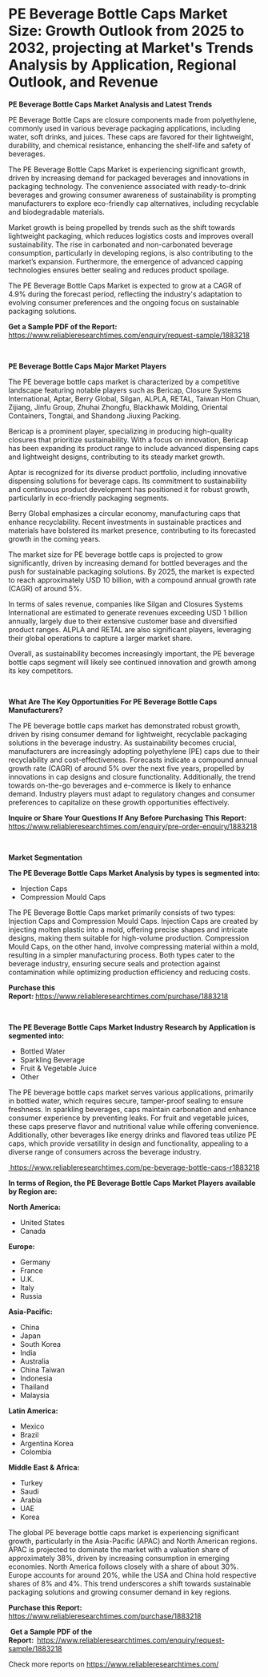 <p><h1>PE Beverage Bottle Caps Market Size: Growth Outlook from 2025 to 2032, projecting at Market's Trends Analysis by Application, Regional Outlook, and Revenue</h1></p><p><strong>PE Beverage Bottle Caps Market Analysis and Latest Trends</strong></p>
<p><p>PE Beverage Bottle Caps are closure components made from polyethylene, commonly used in various beverage packaging applications, including water, soft drinks, and juices. These caps are favored for their lightweight, durability, and chemical resistance, enhancing the shelf-life and safety of beverages. </p><p>The PE Beverage Bottle Caps Market is experiencing significant growth, driven by increasing demand for packaged beverages and innovations in packaging technology. The convenience associated with ready-to-drink beverages and growing consumer awareness of sustainability is prompting manufacturers to explore eco-friendly cap alternatives, including recyclable and biodegradable materials. </p><p>Market growth is being propelled by trends such as the shift towards lightweight packaging, which reduces logistics costs and improves overall sustainability. The rise in carbonated and non-carbonated beverage consumption, particularly in developing regions, is also contributing to the market’s expansion. Furthermore, the emergence of advanced capping technologies ensures better sealing and reduces product spoilage.</p><p>The PE Beverage Bottle Caps Market is expected to grow at a CAGR of 4.9% during the forecast period, reflecting the industry's adaptation to evolving consumer preferences and the ongoing focus on sustainable packaging solutions.</p></p>
<p><strong>Get a Sample PDF of the Report:&nbsp;</strong> <a href="https://www.reliableresearchtimes.com/enquiry/request-sample/1883218?utm_campaign=3322&utm_medium=2&utm_source=Github&utm_content=ia&utm_term=03042025&utm_id=pe-beverage-bottle-caps">https://www.reliableresearchtimes.com/enquiry/request-sample/1883218</a></p>
<p>&nbsp;</p>
<p><strong>PE Beverage Bottle Caps Major Market Players</strong></p>
<p><p>The PE beverage bottle caps market is characterized by a competitive landscape featuring notable players such as Bericap, Closure Systems International, Aptar, Berry Global, Silgan, ALPLA, RETAL, Taiwan Hon Chuan, Zijiang, Jinfu Group, Zhuhai Zhongfu, Blackhawk Molding, Oriental Containers, Tongtai, and Shandong Jiuxing Packing. </p><p>Bericap is a prominent player, specializing in producing high-quality closures that prioritize sustainability. With a focus on innovation, Bericap has been expanding its product range to include advanced dispensing caps and lightweight designs, contributing to its steady market growth.</p><p>Aptar is recognized for its diverse product portfolio, including innovative dispensing solutions for beverage caps. Its commitment to sustainability and continuous product development has positioned it for robust growth, particularly in eco-friendly packaging segments.</p><p>Berry Global emphasizes a circular economy, manufacturing caps that enhance recyclability. Recent investments in sustainable practices and materials have bolstered its market presence, contributing to its forecasted growth in the coming years.</p><p>The market size for PE beverage bottle caps is projected to grow significantly, driven by increasing demand for bottled beverages and the push for sustainable packaging solutions. By 2025, the market is expected to reach approximately USD 10 billion, with a compound annual growth rate (CAGR) of around 5%.</p><p>In terms of sales revenue, companies like Silgan and Closures Systems International are estimated to generate revenues exceeding USD 1 billion annually, largely due to their extensive customer base and diversified product ranges. ALPLA and RETAL are also significant players, leveraging their global operations to capture a larger market share.</p><p>Overall, as sustainability becomes increasingly important, the PE beverage bottle caps segment will likely see continued innovation and growth among its key competitors.</p></p>
<p>&nbsp;</p>
<p><strong>What Are The Key Opportunities For PE Beverage Bottle Caps Manufacturers?</strong></p>
<p><p>The PE beverage bottle caps market has demonstrated robust growth, driven by rising consumer demand for lightweight, recyclable packaging solutions in the beverage industry. As sustainability becomes crucial, manufacturers are increasingly adopting polyethylene (PE) caps due to their recyclability and cost-effectiveness. Forecasts indicate a compound annual growth rate (CAGR) of around 5% over the next five years, propelled by innovations in cap designs and closure functionality. Additionally, the trend towards on-the-go beverages and e-commerce is likely to enhance demand. Industry players must adapt to regulatory changes and consumer preferences to capitalize on these growth opportunities effectively.</p></p>
<p><strong>Inquire or Share Your Questions If Any Before Purchasing This Report:</strong> <a href="https://www.reliableresearchtimes.com/enquiry/pre-order-enquiry/1883218?utm_campaign=3322&utm_medium=2&utm_source=Github&utm_content=ia&utm_term=03042025&utm_id=pe-beverage-bottle-caps">https://www.reliableresearchtimes.com/enquiry/pre-order-enquiry/1883218</a></p>
<p>&nbsp;</p>
<p><strong>Market Segmentation</strong></p>
<p><strong>The PE Beverage Bottle Caps Market Analysis by types is segmented into:</strong></p>
<p><ul><li>Injection Caps</li><li>Compression Mould Caps</li></ul></p>
<p><p>The PE Beverage Bottle Caps market primarily consists of two types: Injection Caps and Compression Mould Caps. Injection Caps are created by injecting molten plastic into a mold, offering precise shapes and intricate designs, making them suitable for high-volume production. Compression Mould Caps, on the other hand, involve compressing material within a mold, resulting in a simpler manufacturing process. Both types cater to the beverage industry, ensuring secure seals and protection against contamination while optimizing production efficiency and reducing costs.</p></p>
<p><strong>Purchase this Report:&nbsp;</strong><a href="https://www.reliableresearchtimes.com/purchase/1883218?utm_campaign=3322&utm_medium=2&utm_source=Github&utm_content=ia&utm_term=03042025&utm_id=pe-beverage-bottle-caps">https://www.reliableresearchtimes.com/purchase/1883218</a></p>
<p>&nbsp;</p>
<p><strong>The PE Beverage Bottle Caps Market Industry Research by Application is segmented into:</strong></p>
<p><ul><li>Bottled Water</li><li>Sparkling Beverage</li><li>Fruit & Vegetable Juice</li><li>Other</li></ul></p>
<p><p>The PE beverage bottle caps market serves various applications, primarily in bottled water, which requires secure, tamper-proof sealing to ensure freshness. In sparkling beverages, caps maintain carbonation and enhance consumer experience by preventing leaks. For fruit and vegetable juices, these caps preserve flavor and nutritional value while offering convenience. Additionally, other beverages like energy drinks and flavored teas utilize PE caps, which provide versatility in design and functionality, appealing to a diverse range of consumers across the beverage industry.</p></p>
<p><a href="https://www.reliableresearchtimes.com/pe-beverage-bottle-caps-r1883218?utm_campaign=3322&utm_medium=2&utm_source=Github&utm_content=ia&utm_term=03042025&utm_id=pe-beverage-bottle-caps">&nbsp;https://www.reliableresearchtimes.com/pe-beverage-bottle-caps-r1883218</a></p>
<p><strong>In terms of Region, the PE Beverage Bottle Caps Market Players available by Region are:</strong></p>
<p>
    <p> <strong> North America: </strong>
        <ul>
            <li>United States</li>
            <li>Canada</li>
        </ul>
        </p> 
    <p> <strong> Europe: </strong>
        <ul>
            <li>Germany</li>
            <li>France</li>
            <li>U.K.</li>
            <li>Italy</li>
            <li>Russia</li>
        </ul>
        </p> 
    <p> <strong> Asia-Pacific: </strong>
        <ul>
            <li>China</li>
            <li>Japan</li>
            <li>South Korea</li>
            <li>India</li>
            <li>Australia</li>
            <li>China Taiwan</li>
            <li>Indonesia</li>
            <li>Thailand</li>
            <li>Malaysia</li>
        </ul>
        </p> 
    <p> <strong> Latin America: </strong>
        <ul>
            <li>Mexico</li>
            <li>Brazil</li>
            <li>Argentina Korea</li>
            <li>Colombia</li>
        </ul>
        </p> 
    <p> <strong> Middle East & Africa: </strong>
        <ul>
            <li>Turkey</li>
            <li>Saudi</li>
            <li>Arabia</li>
            <li>UAE</li>
            <li>Korea</li>
        </ul>
    </p>
    </p>
<p><p>The global PE beverage bottle caps market is experiencing significant growth, particularly in the Asia-Pacific (APAC) and North American regions. APAC is projected to dominate the market with a valuation share of approximately 38%, driven by increasing consumption in emerging economies. North America follows closely with a share of about 30%. Europe accounts for around 20%, while the USA and China hold respective shares of 8% and 4%. This trend underscores a shift towards sustainable packaging solutions and growing consumer demand in key regions.</p></p>
<p><strong>Purchase this Report: </strong><a href="https://www.reliableresearchtimes.com/purchase/1883218?utm_campaign=3322&utm_medium=2&utm_source=Github&utm_content=ia&utm_term=03042025&utm_id=pe-beverage-bottle-caps">https://www.reliableresearchtimes.com/purchase/1883218</a></p>
<p>&nbsp;<strong>Get a Sample PDF of the Report:&nbsp;&nbsp;</strong><a href="https://www.reliableresearchtimes.com/enquiry/request-sample/1883218?utm_campaign=3322&utm_medium=2&utm_source=Github&utm_content=ia&utm_term=03042025&utm_id=pe-beverage-bottle-caps">https://www.reliableresearchtimes.com/enquiry/request-sample/1883218</a></p>
<p><strong></strong></p>
<p>Check more reports on <a href="https://www.reliableresearchtimes.com/?utm_campaign=3322&utm_medium=2&utm_source=Github&utm_content=ia&utm_term=03042025&utm_id=pe-beverage-bottle-caps">https://www.reliableresearchtimes.com/</a></p>